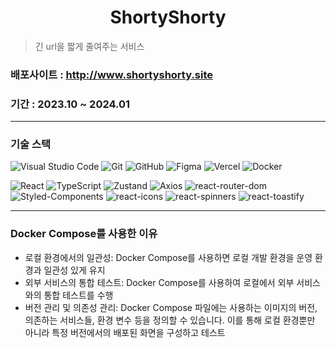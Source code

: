# <center>ShortyShorty</center>

> 긴 url을 짧게 줄여주는 서비스
### 배포사이트 :  http://www.shortyshorty.site

### 기간 : 2023.10 ~ 2024.01
---

### 기술 스택
  ![Visual Studio Code](https://img.shields.io/badge/Visual%20Studio%20Code-007ACC?style=for-the-badge&logo=visual-studio-code&logoColor=white)
  ![Git](https://img.shields.io/badge/Git-F05032?style=for-the-badge&logo=git&logoColor=white)
  ![GitHub](https://img.shields.io/badge/GitHub-181717?style=for-the-badge&logo=github&logoColor=white)
  ![Figma](https://img.shields.io/badge/Figma-F24E1E?style=for-the-badge&logo=figma&logoColor=white)
  ![Vercel](https://img.shields.io/badge/Vercel-000000?style=for-the-badge&logo=vercel&logoColor=white)
  ![Docker](https://img.shields.io/badge/Docker-2496ED?style=for-the-badge&logo=docker&logoColor=white)
  

  ![React](https://img.shields.io/badge/react-ffffff?style=for-the-badge&logo=react)
  ![TypeScript](https://img.shields.io/badge/TypeScript-3178C6?style=for-the-badge&logo=TypeScript&logoColor=white)
  ![Zustand](https://img.shields.io/badge/zustand-000000?style=for-the-badge&logo=styledcomponents&logoColor=white)
  ![Axios](https://img.shields.io/badge/Axios-5A29E4?style=for-the-badge&logo=axios&logoColor=white)
  ![react-router-dom](https://img.shields.io/badge/react--router--dom-CA4245?style=for-the-badge&logo=react-router&logoColor=white)
  ![Styled-Components](https://img.shields.io/badge/styled--components%20CSS-DB7093?style=for-the-badge&logo=styledcomponents&logoColor=white)
  ![react-icons](https://img.shields.io/badge/react--icons-EE3984?style=for-the-badge&logo=react--icons&logoColor=white)
  ![react-spinners](https://img.shields.io/badge/react--spinners-6D4C9F?style=for-the-badge&logo=react--spinners&logoColor=white)
  ![react-toastify](https://img.shields.io/badge/react--toastify-E4405F?style=for-the-badge&logo=react--toastify&logoColor=white)

---
### Docker Compose를 사용한 이유

- 로컬 환경에서의 일관성: Docker Compose를 사용하면 로컬 개발 환경을 운영 환경과 일관성 있게 유지
- 외부 서비스의 통합 테스트: Docker Compose를 사용하여 로컬에서 외부 서비스와의 통합 테스트를 수행
- 버전 관리 및 의존성 관리: Docker Compose 파일에는 사용하는 이미지의 버전, 의존하는 서비스들, 환경 변수 등을 정의할 수 있습니다. 이를 통해 로컬 환경뿐만 아니라 특정 버전에서의 배포된 화면을 구성하고 테스트